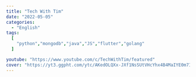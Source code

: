 ```yaml
---
title: "Tech With Tim"
date: "2022-05-05"
categories:
  - "English"
tags:
  [
    "python","mongodb","java","JS","flutter","golang"
  ]

youtube: "https://www.youtube.com/c/TechWithTim/featured"
cover: "https://yt3.ggpht.com/ytc/AKedOLQXx-JXf1NsSUtVHcYhx4B4MaIYE0m7I_H0GHmu-w=s88-c-k-c0x00ffffff-no-rj"
---
```


